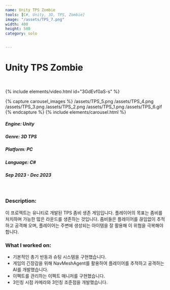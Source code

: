```yaml
---
name: Unity TPS Zombie
tools: [C#, Unity, 3D, TPS, Zombie]
image: "/assets/TPS_7.png"
width: 400
height: 500
category: solo


---
```

# Unity TPS Zombie
<br>

{% include elements/video.html id="3GdEvf0aS-s" %}

{% capture carousel_images %}
/assets/TPS_5.png
/assets/TPS_4.png
/assets/TPS_3.png
/assets/TPS_2.png
/assets/TPS_1.png
/assets/TPS_6.gif
{% endcapture %}
{% include elements/carousel.html %}

##### Engine: Unity
##### Genre: 3D TPS 
##### Platform: PC
##### Language: C# 
##### Sep 2023 - Dec 2023

<br/>

### Description:
이 프로젝트는 유니티로 개발된 TPS 좀비 생존 게임입니다. 플레이어의 목표는 좀비를 처치하며 가능한 많은 라운드를 생존하는 것입니다. 좀비들은 플레이어를 끊임없이 추적하고 공격해 오며, 플레이어는 주변에 생성되는 아이템을 잘 활용해 이 위협을 극복해야 합니다.

### What I worked on:
- 기본적인 총기 반동과 슈팅 시스템을 구현했습니다.
- 게임의 긴장감을 위해 NavMeshAgent를 활용하여 플레이어를 추적하고 공격하는 AI를 개발했습니다. 
- 이펙트를 관리하는 이펙트 매니저를 구현했습니다.
-  3인칭 시점 카메라와 3인칭 조준점을 개발했습니다.